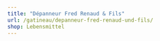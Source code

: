 ```yaml
---
title: "Dépanneur Fred Renaud & Fils"
url: /gatineau/depanneur-fred-renaud-und-fils/
shop: Lebensmittel
---
```

